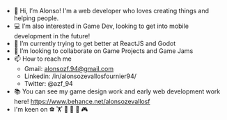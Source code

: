 - 🐳 Hi, I’m Alonso! I'm a web developer who loves creating things and helping people.
- 💻 I’m also interested in Game Dev, looking to get into mobile development in the future!
- 🌱 I’m currently trying to get better at ReactJS and Godot
- 🦾 I’m looking to collaborate on Game Projects and Game Jams
- 📫 How to reach me
   - Gmail: alonsozf.94@gmail.com
   - Linkedin: /in/alonsozevallosfournier94/
   - Twitter: @azf_94
- 📚 You can see my game design work and early web development work here! https://www.behance.net/alonsozevallosf
- I'm keen on ⚽ 🏋️‍ 🎤 🎵 🌳 🎮

<!---
alonsozf94/alonsozf94 is a ✨ special ✨ repository because its `README.md` (this file) appears on your GitHub profile.
You can click the Preview link to take a look at your changes.
--->

